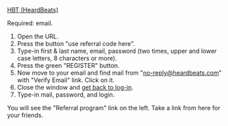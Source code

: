[HBT (HeardBeats)](https://ico.heardbeats.com/referral/?ref=Z1tDpd4)

Required: email.

1. Open the URL. 
2. Press the button "use referral code here". 
3. Type-in first & last name, email, password (two times, upper and lower case letters, 8 characters or more). 
4. Press the green "REGISTER" button. 
5. Now move to your email and find mail from "no-reply@heardbeats.com" with "Verify Email" link. Click on it.
6. Close the window and [get back to log-in](https://ico.heardbeats.com/signin). 
7. Type-in mail, password, and login.

You will see the "Referral program" link on the left. Take a link from here for your friends.
